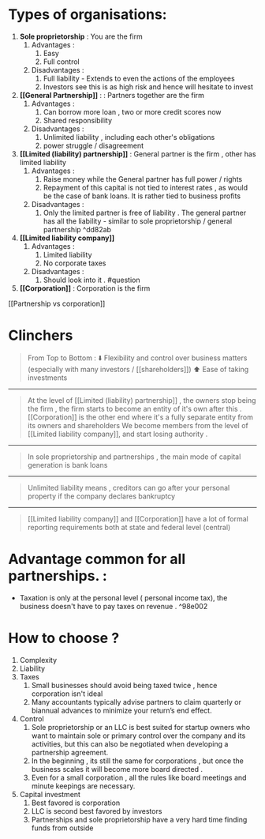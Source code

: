# Types of organisations:
1. **Sole proprietorship** : You are the firm
	1. Advantages : 
		1. Easy
		2. Full control
	2. Disadvantages :
		1. Full liability - Extends to even the actions of the employees
		2. Investors see this is as high risk and hence will hesitate to  invest
2. **[[General Partnership]]** :  : Partners together are the firm
	1. Advantages : 
		1. Can borrow more loan , two or more credit scores now
		2. Shared responsibility
	2. Disadvantages :
		1. Unlimited liability , including each other's obligations
		2. power struggle / disagreement 
3. **[[Limited (liability) partnership]]**   : General partner is the firm , other has limited liability
	1. Advantages :
		1. Raise money while the General partner has full power / rights
		2. Repayment of this capital is not tied to interest rates , as would be the case of bank loans. It is rather tied to business profits 
	2. Disadvantages :
		1. Only the limited partner is free of liability . The general partner has all the liability - similar to sole proprietorship / general partnership  ^dd82ab
4. **[[Limited liability company]]**
	1. Advantages :
		1. Limited liability
		2. No corporate taxes
	2. Disadvantages :
		1. Should look into it . #question 
5. **[[Corporation]]** : Corporation is the firm

[[Partnership vs corporation]]


# Clinchers
> From Top to Bottom  : 
> ⬇️ Flexibility and control over business matters (especially with many investors / [[shareholders]])
> ⬆️ Ease of taking investments
---------
> At the level of [[Limited (liability) partnership]] , the owners stop being the firm , the firm starts to become an entity of it's own after this . [[Corporation]] is the other end where it's a fully separate entity from its owners and shareholders
> We become members from the level of [[Limited liability company]], and start losing authority .
-------------
> In sole proprietorship and partnerships , the main mode of capital generation is bank loans
-----------------------------

> Unlimited liability means , creditors can go after your personal property if the company declares bankruptcy 
---------
> [[Limited liability company]] and [[Corporation]] have a lot of formal reporting requirements both at state and federal level (central)


# Advantage common for all partnerships. : 
- Taxation is only at the personal level ( personal income tax), the business doesn't have to pay taxes on revenue . ^98e002

# How to choose ?
1. Complexity
2.  Liability
3.  Taxes
	1.  Small businesses should avoid being taxed twice , hence corporation isn't ideal 
	2.  Many accountants typically advise partners to claim quarterly or biannual advances to minimize your return’s end effect.
4.  Control
	1.  Sole proprietorship or an LLC is best suited for startup owners who want to maintain sole or primary control over the company and its activities, but this can also be negotiated when developing a partnership agreement.
	2.  In the beginning , its still the same for corporations , but once the business scales it will become more board directed . 
	3.  Even for a small corporation , all the rules like board meetings and minute keepings are necessary.
5.  Capital investment
	1.  Best favored is corporation
	2.  LLC is second best favored by investors 
	3.  Partnerships and sole proprietorship have a very hard time finding funds from outside